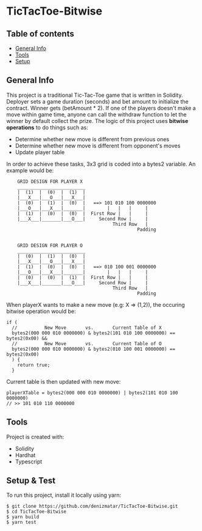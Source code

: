 # TicTacToe-Bitwise

## Table of contents
* [General Info](#general-info)
* [Tools](#tools)
* [Setup](#setup)

## General Info
This project is a traditional Tic-Tac-Toe game that is written in Solidity. Deployer sets a game duration (seconds) and bet amount to initialize the contract. Winner gets (betAmount * 2). If one of the players doesn't make a move within game time, anyone can call the withdraw function to let the winner by default collect the prize. The logic of this project uses **bitwise operations** to do things such as:

- Determine whether new move is different from previous ones
- Determine whether new move is different from opponent's moves
- Update player table

In order to achieve these tasks, 3x3 grid is coded into a bytes2 variable. An example would be:

```
    GRID DESIGN FOR PLAYER X                                  
    _________________________                             
    |  (1)  |  (0)  |  (1)  |                             
    |___X___|___O___|___X___|                             
    |  (0)  |  (1)  |  (0)  |   ==> 101 010 100 0000000   
    |___O___|___X___|_______|        |   |   |     |      
    |  (1)  |  (0)  |  (0)  |  First Row |   |     |      
    |___X___|_______|___O___|     Second Row |     |      
                                       Third Row   |      
                                                Padding   
                                                
                                                    
    GRID DESIGN FOR PLAYER O
    _________________________
    |  (0)  |  (1)  |  (0)  |
    |___X___|___O___|___X___|
    |  (1)  |  (0)  |  (0)  |   ==> 010 100 001 0000000
    |___O___|___X___|_______|        |   |   |     |
    |  (0)  |  (0)  |  (1)  |  First Row |   |     |
    |___X___|_______|___O___|     Second Row |     |
                                       Third Row   |
                                                Padding

```

When playerX wants to make a new move (e.g: X => (1,2)), the occuring bitwise operation would be: 

```
if (
  //          New Move       vs.       Current Table of X
  bytes2(000 000 010 0000000) & bytes2(101 010 100 0000000) == bytes2(0x00) &&
  //          New Move       vs.       Current Table of O
  bytes2(000 000 010 0000000) & bytes2(010 100 001 0000000) == bytes2(0x00)
  ) {
    return true;
  }
```

Current table is then updated with new move:

```            //          New Move       vs.       Current Table of X
playerXTable = bytes2(000 000 010 0000000) | bytes2(101 010 100 0000000)
// >> 101 010 110 0000000

```

## Tools
Project is created with:
* Solidity
* Hardhat
* Typescript
	
## Setup & Test
To run this project, install it locally using yarn:

```
$ git clone https://github.com/denizmatar/TicTacToe-Bitwise.git
$ cd TicTacToe-Bitwise
$ yarn build
$ yarn test
```
